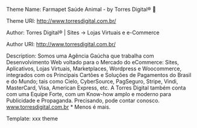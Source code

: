 Theme Name: Farmapet Saúde Animal - by Torres Digital® 🎩

Theme URI: http://www.torresdigital.com.br/

Author: Torres Digital® | Sites → Lojas Virtuais e e-Commerce

Author URI: http://www.torresdigital.com.br/

Description: Somos uma Agência Gaúcha que trabalha com Desenvolvimento Web voltado para o Mercado do eCommerce: Sites, Aplicativos, Lojas Virtuais, Marketplaces, Wordpress e Woocommerce, integrados com os Principais Cartões e Soluções de Pagamentos do Brasil e do Mundo; tais como Cielo, CyberSource, PagSeguro, Stripe, Vindi, MasterCard, Visa, American Express, etc. A Torres Digital também conta com uma Equipe Forte, com um Know-how amplo e moderno para Publicidade e Propaganda. Precisando, pode contar conosco.
www.torresdigital.com.br * Menos é mais.

Template: xxx theme
